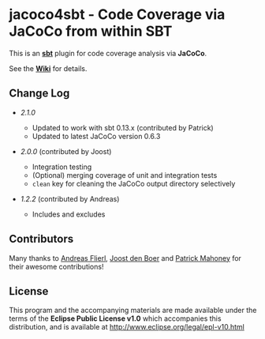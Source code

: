 # jacoco4sbt - Code Coverage via JaCoCo from within SBT

This is an **[sbt](http://scala-sbt.org/)** plugin for code coverage analysis via **JaCoCo**.

See the **[Wiki](https://bitbucket.org/jmhofer/jacoco4sbt/wiki/)** for details.

## Change Log

* *2.1.0*

    * Updated to work with sbt 0.13.x (contributed by Patrick)
    * Updated to latest JaCoCo version 0.6.3
    
* *2.0.0* (contributed by Joost)

    * Integration testing
    * (Optional) merging coverage of unit and integration tests
    * `clean` key for cleaning the JaCoCo output directory selectively
    
* *1.2.2* (contributed by Andreas)

    * Includes and excludes

## Contributors

Many thanks to [Andreas Flierl](https://bitbucket.org/asflierl), [Joost den Boer](https://bitbucket.org/diversit) and [Patrick Mahoney](https://bitbucket.org/paddymahoney) for their awesome contributions!

## License

This program and the accompanying materials are made available under the terms of the **Eclipse Public License v1.0** which accompanies this distribution, and is available at http://www.eclipse.org/legal/epl-v10.html
